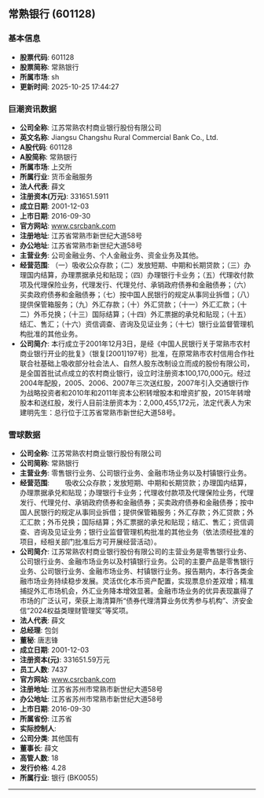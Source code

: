 ## 常熟银行 (601128)

### 基本信息

- **股票代码**: 601128
- **股票简称**: 常熟银行
- **所属市场**: sh
- **更新时间**: 2025-10-25 17:44:27

### 巨潮资讯数据

- **公司全称**: 江苏常熟农村商业银行股份有限公司
- **英文名称**: Jiangsu Changshu Rural Commercial Bank Co., Ltd.
- **A股代码**: 601128
- **A股简称**: 常熟银行
- **所属市场**: 上交所
- **所属行业**: 货币金融服务
- **法人代表**: 薛文
- **注册资本(万元)**: 331651.5911
- **成立日期**: 2001-12-03
- **上市日期**: 2016-09-30
- **官方网站**: www.csrcbank.com
- **注册地址**: 江苏省常熟市新世纪大道58号
- **办公地址**: 江苏省常熟市新世纪大道58号
- **主营业务**: 公司金融业务、个人金融业务、资金业务及其他。
- **经营范围**: （一）吸收公众存款；（二）发放短期、中期和长期贷款；（三）办理国内结算，办理票据承兑和贴现；（四）办理银行卡业务；（五）代理收付款项及代理保险业务，代理发行、代理兑付、承销政府债券和金融债券；（六）买卖政府债券和金融债券；（七）按中国人民银行的规定从事同业拆借；（八）提供保管箱服务；（九）外汇存款；（十）外汇贷款；（十一）外汇汇款；（十二）外币兑换；（十三）国际结算；（十四）外汇票据的承兑和贴现；（十五）结汇、售汇；（十六）资信调查、咨询及见证业务；（十七）银行业监督管理机构批准的其他业务。
- **公司简介**: 本行成立于2001年12月3日，是经《中国人民银行关于常熟市农村商业银行开业的批复》（银复[2001]197号）批准，在原常熟市农村信用合作社联合社基础上吸收部分社会法人、自然人股东改制设立而成的股份有限公司，是全国首批试点成立的农村商业银行，设立时注册资本100,170,000元。经过2004年配股，2005、2006、2007年三次送红股，2007年引入交通银行作为战略投资者和2010年和2011年资本公积转增股本和增资扩股，2015年转增股本和送红股，发行人目前注册资本为：2,000,455,172元，法定代表人为宋建明先生：总行位于江苏省常熟市新世纪大道58号。

### 雪球数据

- **公司全称**: 江苏常熟农村商业银行股份有限公司
- **公司简称**: 常熟银行
- **主营业务**: 零售银行业务、公司银行业务、金融市场业务以及村镇银行业务。
- **经营范围**: 　　吸收公众存款；发放短期、中期和长期贷款；办理国内结算，办理票据承兑和贴现；办理银行卡业务；代理收付款项及代理保险业务，代理发行、代理兑付、承销政府债券和金融债券；买卖政府债券和金融债券；按中国人民银行的规定从事同业拆借；提供保管箱服务；外汇存款；外汇贷款；外汇汇款；外币兑换；国际结算；外汇票据的承兑和贴现；结汇、售汇；资信调查、咨询及见证业务；银行业监督管理机构批准的其他业务（依法须经批准的项目，经相关部门批准后方可开展经营活动）。
- **公司简介**: 江苏常熟农村商业银行股份有限公司的主营业务是零售银行业务、公司银行业务、金融市场业务以及村镇银行业务。公司的主要产品是零售银行业务、公司银行业务、金融市场业务、村镇银行业务。报告期内，本行各类金融市场业务持续稳步发展。灵活优化本币资产配置，实现票息价差双增；精准捕捉外汇市场机会，外汇业务降本增效显著。金融市场业务的优异表现赢得了市场的广泛认可，荣获上海清算所“债券代理清算业务优秀参与机构”、济安金信“2024权益类理财管理奖”等奖项。
- **法人代表**: 薛文
- **总经理**: 包剑
- **董秘**: 唐志锋
- **成立日期**: 2001-12-03
- **注册资本(元)**: 331651.59万元
- **员工人数**: 7437
- **官方网站**: www.csrcbank.com
- **注册地址**: 江苏省苏州市常熟市新世纪大道58号
- **办公地址**: 江苏省苏州市常熟市新世纪大道58号
- **上市日期**: 2016-09-30
- **所属省份**: 江苏省
- **实际控制人**: 
- **公司分类**: 其他国有
- **董事长**: 薛文
- **高管人数**: 18
- **发行价格**: 4.28
- **所属行业**: 银行 (BK0055)

---